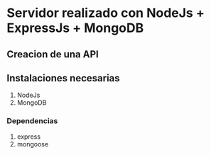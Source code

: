 # Servidor realizado con NodeJs + ExpressJs + MongoDB

## **Creacion de una API**

## Instalaciones necesarias

1. NodeJs
2. MongoDB

### Dependencias

1. express
2. mongoose
